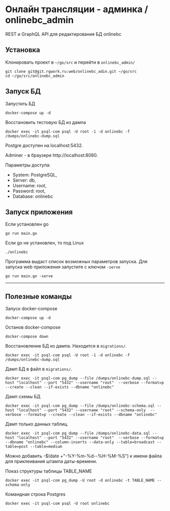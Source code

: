 # Онлайн трансляции - админка / onlinebc_admin

REST и GraphQL API для редактирования БД onlinebc


## Установка

Клонировать проект в  `~/go/src` и перейти в `onlinebc_admin/`

    git clone git@git.rgwork.ru:web/onlinebc_adin.git ~/go/src
    cd ~/go/src/onlinebc_admin

## Запуск БД 
Запустить БД
    
    docker-compose up -d    

Восстановить тестовую БД из дампа

    docker exec -it psql-com psql -U root -1 -d onlinebc -f /dumps/onlinebc-dump.sql


Postgre доступен на localhost:5432.

Аdminer - в браузере http://localhost:8080. 

Параметры доступа:
- System: PostgreSQL,
- Server: db,
- Username: root,
- Password: root,
- Database: onlinebc





## Запуск приложения

Если установлен go

    go run main.go

Если go не установлен, то под Linux

    ./onlinebc

Программа выдаст список возможных параметров запуска. Для запуска web приложения запустите с ключом `-serve`
    
    go run main.go -serve


--------------------

## Полезные команды


Запуск docker-compose

    docker-compose up -d



Останов docker-compose

    docker-compose down

Восстановление БД из дампа. Находится в `migrations/`.

    docker exec -it psql-com psql -U root -1 -d onlinebc -f /dumps/onlinebc-dump.sql



Дамп БД в файл в `migrations/`.
  
    docker exec -it psql-com pg_dump --file /dumps/onlinebc-dump.sql --host "localhost" --port "5432" --username "root"  --verbose --format=p --create --clean --if-exists --dbname "onlinebc"

Дамп схемы БД

    docker exec -it psql-com pg_dump --file /dumps/onlinebc-schema.sql --host "localhost" --port "5432" --username "root" --schema-only  --verbose --format=p --create --clean --if-exists --dbname "onlinebc"


Дамп только данных таблиц.

    docker exec -it psql-com pg_dump --file /dumps/onlinebc-data.sql --host "localhost" --port "5432" --username "root"  --verbose --format=p --dbname "onlinebc" --column-inserts --data-only --table=broadcast --table=post --table=medium

Можно добавить  -$(date +"-%Y-%m-%d--%H-%M-%S") к имени файла для приклеивания штампа даты-времени.


Показ структуры таблицы TABLE_NAME

    docker exec -it psql-com pg_dump -U root -d onlinebc -t TABLE_NAME --schema-only



Командная строка Postgres

	docker exec -it psql-com psql -U root onlinebc


